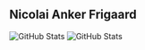 ## Nicolai Anker Frigaard

![GitHub Stats](https://github-readme-stats.vercel.app/api?username=jovialen&theme=default&show_icons=true&hide_border=true&count_private=true)
![GitHub Stats](https://github-readme-stats.vercel.app/api/top-langs/?username=jovialen&theme=default&show_icons=true&hide_border=true&layout=compact)

